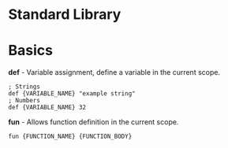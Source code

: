 # Standard Library

# Basics

**def** - Variable assignment, define a variable in the current scope.
```
; Strings
def {VARIABLE_NAME} "example string"
; Numbers
def {VARIABLE_NAME} 32
```

**fun** - Allows function definition in the current scope.
```
fun {FUNCTION_NAME} {FUNCTION_BODY}
```